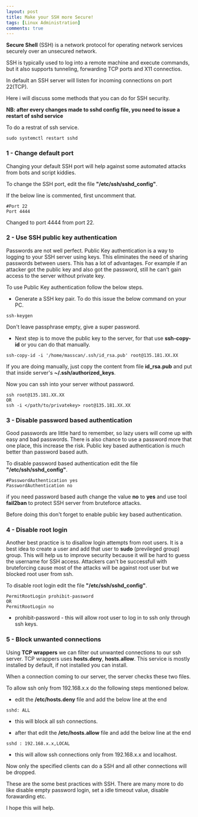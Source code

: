 ```yaml
---
layout: post
title: Make your SSH more Secure!
tags: [Linux Administration]
comments: true
---
```


**Secure Shell** (SSH) is a network protocol for operating network services securely over an unsecured network. 

SSH is typically used to log into a remote machine and execute commands, but it also supports tunneling, forwarding TCP ports and X11 connectios.

In default an SSH server will listen for incoming connections on port 22(TCP).

Here i will discuss some methods that you can do for SSH security.

**NB: after every changes made to sshd config file, you need to issue a restart of sshd service**

To do a restrat of ssh service.

~~~
sudo systemctl restart sshd
~~~

### 1 - Change default port

Changing your default SSH port will help against some automated attacks from bots and script kiddies.

To change the SSH port, edit the file **"/etc/ssh/sshd_config"**. 

If the below line is commented, first uncomment that.

~~~
#Port 22
Port 4444
~~~

Changed to port 4444 from port 22.

### 2 - Use SSH public key authentication

Passwords are not well perfect. Public Key authentication is a way to logging to your SSH server using keys. This eliminates the need of sharing passwords between users. This has a lot of advantages. For example if an attacker got the public key and also got the password, still he can't gain access to the server without private key.

To use Public Key authentication follow the below steps.

 * Generate a SSH key pair. To do this issue the below command on your PC.
 
 ~~~
 ssh-keygen
 ~~~
 
 Don't leave passphrase empty, give a super password.

* Next step is to move the public key to the server, for that use **ssh-copy-id** or you can do that manually.

~~~
ssh-copy-id -i '/home/masscan/.ssh/id_rsa.pub' root@135.181.XX.XX
~~~

If you are doing manually, just copy the content from file **id_rsa.pub** and put that inside server's **~/.ssh/authorized_keys**.

Now you can ssh into your server without password.

~~~
ssh root@135.181.XX.XX
OR
ssh -i </path/to/privatekey> root@135.181.XX.XX
~~~


### 3 - Disable password based authentication

Good passwords are little hard to remember, so lazy users will come up with easy and bad passwords. There is also chance to use a password more that one place, this increase the risk. Public key based authentication is much better than password based auth.

To disable password based authentication edit the file **"/etc/ssh/sshd_config"**. 

~~~
#PasswordAuthentication yes
PasswordAuthentication no
~~~
if you need password based auth change the value **no** to **yes** and use tool **fail2ban** to protect SSH server from bruteforce attacks.

Before doing this don't forget to enable public key based authentication.


### 4 - Disable root login

Another best practice is to disallow login attempts from root users. It is a best idea to create a user and add that user to **sudo** (previleged group) group.
This will help us to improve security because it will be hard to guess the username for SSH access. Attackers can't be successfull with bruteforcing cause most of the attacks will be against root user but we blocked root user from ssh.

To disable root login edit the file **"/etc/ssh/sshd_config"**. 

~~~
PermitRootLogin prohibit-password
OR
PermitRootLogin no
~~~
* prohibit-password - this will allow root user to log in to ssh only through ssh keys.

### 5 - Block unwanted connections

Using **TCP wrappers** we can filter out unwanted connections to our ssh server. TCP wrappers uses **hosts.deny**, **hosts.allow**. This service is mostly installed by default, if not installed you can install.

When a connection coming to our server, the server checks these two files.

To allow ssh only from 192.168.x.x do the following steps mentioned below.

* edit the **/etc/hosts.deny** file and add the below line at the end
~~~
sshd: ALL
~~~
* this will block all ssh connections.

* after that edit the **/etc/hosts.allow** file and add the below line at the end
~~~
sshd : 192.168.x.x,LOCAL
~~~
* this will allow ssh connections only from 192.168.x.x and localhost.

Now only the specified clients can do a SSH and all other connections will be dropped.

These are the some best practices with SSH. There are many more to do like disable empty password login, set a idle timeout value, disable forawarding etc.

I hope this will help.
